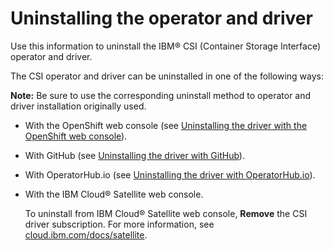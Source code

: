 # Uninstalling the operator and driver

Use this information to uninstall the IBM® CSI (Container Storage Interface) operator and driver.

The CSI operator and driver can be uninstalled in one of the following ways:

**Note:** Be sure to use the corresponding uninstall method to operator and driver installation originally used.

- With the OpenShift web console (see [Uninstalling the driver with the OpenShift web console](csi_ug_uninstall_openshift.md)).
- With GitHub (see [Uninstalling the driver with GitHub](csi_ug_uninstall_github.md)).
- With OperatorHub.io (see [Uninstalling the driver with OperatorHub.io](csi_ug_uninstall_operatorhub.md)).
- With the IBM Cloud® Satellite web console.
  
  To uninstall from IBM Cloud® Satellite web console, **Remove** the CSI driver subscription. For more information, see [cloud.ibm.com/docs/satellite](https://cloud.ibm.com/docs/satellite).



